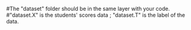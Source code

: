 #The "dataset" folder should be in the same layer with your code.
#"dataset.X" is the students' scores data ; "dataset.T" is the label of the data.
